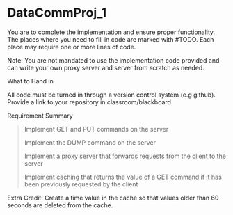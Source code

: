 # DataCommProj_1
You are to complete the implementation and ensure proper functionality. The places where you need to fill in code are marked with #TODO. Each place may require one or more lines of code. 

Note: You are not mandated to use the implementation code provided and can write your own proxy server and server from scratch as needed.

What to Hand in

All code must be turned in through a version control system (e.g github). Provide a link to your repository in classroom/blackboard.

Requirement Summary

>Implement GET and PUT commands on the server 
>
>Implement the DUMP command on the server
>
>Implement a proxy server that forwards requests from the client to the server
>
>Implement caching that returns the value of a GET command if it has been previously requested by the client

Extra Credit: Create a time value in the cache so that values older than 60 seconds are deleted from the cache.
